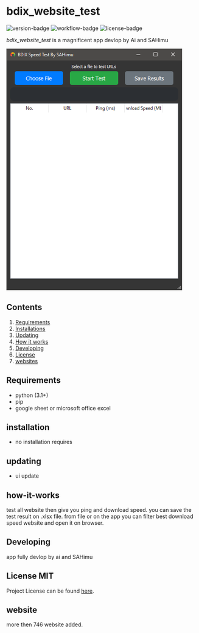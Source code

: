 # bdix_website_test
![version-badge] ![workflow-badge] ![license-badge]

*bdix_website_test* is a magnificent app devlop by Ai and SAHimu

![Image](SS.PNG)

## Contents

1. [Requirements](#requirements)
2. [Installations](#installation)
3. [Updating](#updating)
4. [How it works](#how-it-works)
5. [Developing](#developing)
6. [License](#license-mit)
7. [websites](website)

## Requirements
- python (3.1+)
- pip
- google sheet or microsoft office excel

## installation
- no installation requires

## updating
- ui update

## how-it-works
test all website then give you ping and download speed. you can save the test result on .xlsx file. from file or on the app you can filter best download speed website and open it on browser.

## Developing
app fully devlop by ai and SAHimu

## License MIT
Project License can be found [here](LICENSE.md).

## website
more then 746 website added.

[version-badge]:   https://img.shields.io/badge/Version-v_0.3-blue  
[workflow-badge]:  https://img.shields.io/badge/Test-pass-green
[license-badge]:   https://img.shields.io/badge/license-MIT-007EC7.svg


